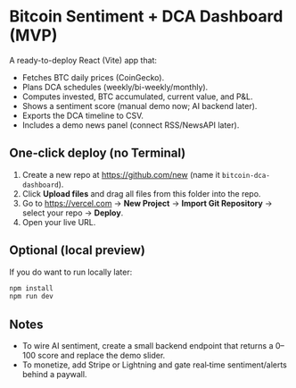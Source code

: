 # Bitcoin Sentiment + DCA Dashboard (MVP)

A ready-to-deploy React (Vite) app that:
- Fetches BTC daily prices (CoinGecko).
- Plans DCA schedules (weekly/bi-weekly/monthly).
- Computes invested, BTC accumulated, current value, and P&L.
- Shows a sentiment score (manual demo now; AI backend later).
- Exports the DCA timeline to CSV.
- Includes a demo news panel (connect RSS/NewsAPI later).

## One‑click deploy (no Terminal)
1) Create a new repo at https://github.com/new (name it `bitcoin-dca-dashboard`).
2) Click **Upload files** and drag all files from this folder into the repo.
3) Go to https://vercel.com → **New Project** → **Import Git Repository** → select your repo → **Deploy**.
4) Open your live URL.

## Optional (local preview)
If you do want to run locally later:
```bash
npm install
npm run dev
```

## Notes
- To wire AI sentiment, create a small backend endpoint that returns a 0–100 score and replace the demo slider.
- To monetize, add Stripe or Lightning and gate real‑time sentiment/alerts behind a paywall.
